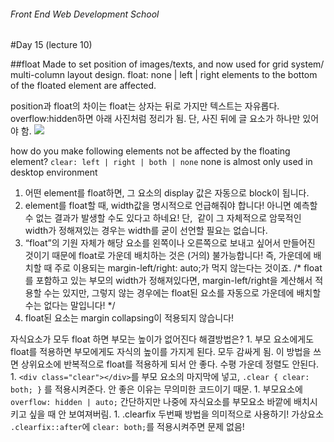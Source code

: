 ###### Front End Web Development School

#Day 15 (lecture 10)

##float
Made to set position of images/texts, and now used for grid system/ multi-column layout design.
float: none | left | right
elements to the bottom of the floated element are affected.

position과 float의 차이는 float는 상자는 뒤로 가지만 텍스트는 자유롭다.
overflow:hidden하면 아래 사진처럼 정리가 됨. 단, 사진 뒤에 글 요소가 하나만 있어야 함.
![](http://i.imgur.com/g7OMJO3.png)

how do you make following elements not be affected by the floating element?
`clear: left | right | both | none`
none is almost only used in desktop environment

1. 어떤 element를 float하면, 그 요소의 display 값은 자동으로 block이 됩니다.
2. element를 float할 때, width값을 명시적으로 언급해줘야 합니다! 아니면 예측할 수 없는 결과가 발생할 수도 있다고 하네요! 단, <img> 같이 그 자체적으로 암묵적인 width가 정해져있는 경우는 width를 굳이 선언할 필요는 없습니다.
3. “float”의 기원 자체가 해당 요소를 왼쪽이나 오른쪽으로 보내고 싶어서 만들어진 것이기 때문에 float로 가운데 배치하는 것은 (거의) 불가능합니다! 즉, 가운데에 배치할 때 주로 이용되는 margin-left/right: auto;가 먹지 않는다는 것이죠.
/* float를 포함하고 있는 부모의 width가 정해져있다면, margin-left/right을 계산해서 적용할 수는 있지만, 그렇지 않는 경우에는 float된 요소를 자동으로 가운데에 배치할 수는 없다는 말입니다! */
4. float된 요소는 margin collapsing이 적용되지 않습니다!

자식요소가 모두 float 하면 부모는 높이가 없어진다 해결방법은?
	1. 부모 요소에게도 float를 적용하면 부모에게도 자식의 높이를 가지게 된다. 모두 감싸게 됨. 이 방법을 쓰면 상위요소에 반복적으로 float를 적용하게 되서 안 좋다. 수평 가운데 정렬도 안된다.
	1. `<div class="clear"></div>`를 부모 요소의 마지막에 넣고, `.clear { clear: both; }` 를 적용시켜준다. 안 좋은 이유는 무의미한 코드이기 때문.
	1. 부모요소에 `overflow: hidden | auto;` 간단하지만 나중에 자식요소를 부모요소 바깥에 배치시키고 싶을 때 안 보여져버림.
	1. .clearfix 두번째 방법을 의미적으로 사용하기! 가상요소 `.clearfix::after`에 `clear: both;`를 적용시켜주면 문제 없음!
